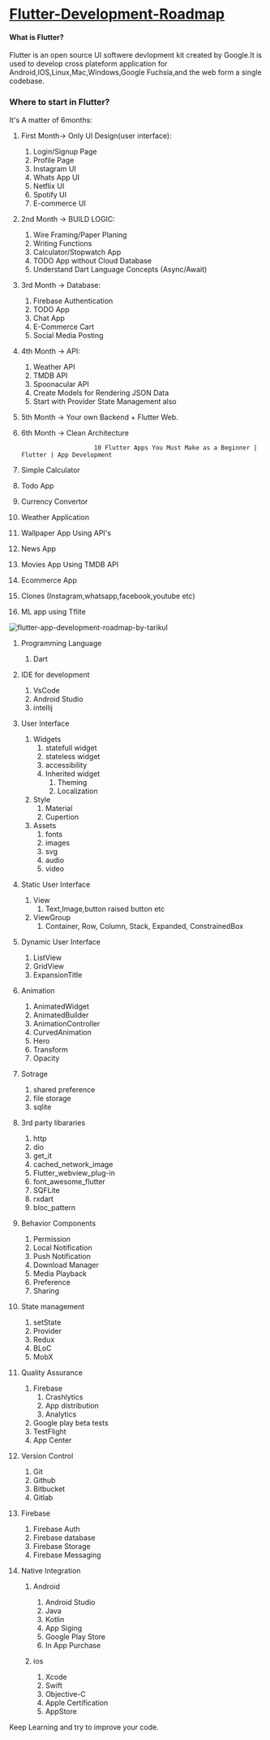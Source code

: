 # [Flutter-Development-Roadmap](https://instacodeblog.com/roadmap-to-becoming-flutter-developer-updated-2021/#External_Libraries_for_Flutter_Developers)

#### What is Flutter?
Flutter is an open source UI softwere devlopment kit created by Google.It is used to develop cross plateform application for Android,IOS,Linux,Mac,Windows,Google Fuchsia,and the web form a single codebase.

### Where to start in Flutter?
It's A matter of 6months:
1. First Month-> Only UI Design(user interface):
   1. Login/Signup Page
   2. Profile Page
   3. Instagram UI
   4. Whats App UI
   5. Netflix UI
   6. Spotify UI
   7. E-commerce UI
2. 2nd Month -> BUILD LOGIC:
   1. Wire Framing/Paper Planing
   2. Writing Functions
   3. Calculator/Stopwatch App
   4. TODO App without Cloud Database
   5. Understand Dart Language Concepts (Async/Await)
3. 3rd Month -> Database:
   1. Firebase Authentication
   2. TODO App
   3. Chat App
   4. E-Commerce Cart
   5. Social Media Posting
4. 4th Month -> API:
   1.  Weather API
   2.  TMDB API
   3.  Spoonacular API
   4.  Create Models for Rendering JSON Data
   5.  Start with Provider State Management also
5. 5th Month -> Your own Backend + Flutter Web.
6. 6th Month -> Clean Architecture

                           10 Flutter Apps You Must Make as a Beginner | Flutter | App Development
1. Simple Calculator
2. Todo App
3. Currency Convertor
4. Weather Application
5. Wallpaper App Using API's 
6. News App
7. Movies App Using TMDB API
8. Ecommerce App
9. Clones (Instagram,whatsapp,facebook,youtube etc) 
10. ML app using Tflite

![flutter-app-development-roadmap-by-tarikul](https://user-images.githubusercontent.com/68488154/140614209-2d0d6f20-1323-4968-bbce-738e0e8929d9.png)

1. Programming Language
    1. Dart
   
2. IDE for development
    1. VsCode
    2. Android Studio
    3. intellij
   
3. User Interface
    1. Widgets
       1. statefull widget
       2. stateless widget
       3. accessibility
       4. Inherited widget
           1. Theming
           2. Localization
    2. Style
       1. Material
       2. Cupertion
    3. Assets
       1. fonts
       2. images
       3. svg
       4. audio
       5. video
       
4. Static User Interface
     1. View
        1. Text,Image,button raised button etc
     2. ViewGroup
        1. Container, Row, Column, Stack, Expanded, ConstrainedBox

5. Dynamic User Interface
     1. ListView
     2. GridView
     3. ExpansionTitle
     
6. Animation
     1. AnimatedWidget
     2. AnimatedBuilder
     3. AnimationController
     4. CurvedAnimation
     5. Hero
     6. Transform
     7. Opacity
     
7. Sotrage
     1. shared preference
     2. file storage
     3. sqlite
  
8. 3rd party libararies
     1. http
     2. dio
     3. get_it
     4. cached_network_image
     5. Flutter_webview_plug-in
     6. font_awesome_flutter
     7. SQFLite
     8. rxdart
     9. bloc_pattern
     
9. Behavior Components
     1. Permission
     2. Local Notification
     3. Push Notification
     4. Download Manager
     5. Media Playback
     6. Preference
     7. Sharing
     
10. State management
     1. setState
     2. Provider
     3. Redux
     4. BLoC
     5. MobX
  
11. Quality Assurance
     1. Firebase
        1. Crashlytics
        2. App distribution
        3. Analytics
     2. Google play beta tests
     3. TestFlight
     4. App Center

12. Version Control
     1. Git
     2. Github
     3. Bitbucket
     4. Gitlab

13. Firebase
     1. Firebase Auth
     2. Firebase database
     3. Firebase Storage
     4. Firebase Messaging

14. Native Integration
     1. Android
        1. Android Studio
        2. Java
        3. Kotlin
        4. App Siging
        5. Google Play Store
        6. In App Purchase

     2. ios
        1. Xcode
        2. Swift
        3. Objective-C
        4. Apple Certification
        5. AppStore

Keep Learning and try to improve your code.
